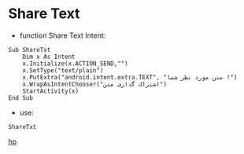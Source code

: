 # Share Text

* function Share Text Intent:

```basic4android
Sub ShareTxt
    Dim x As Intent
    x.Initialize(x.ACTION_SEND,"")
    x.SetType("text/plain")
    x.PutExtra("android.intent.extra.TEXT", "متن مورد نظر شما !")
    x.WrapAsIntentChooser("اشتراک گذاری متن")
    StartActivity(x)
End Sub
```

* use:

```b4a
ShareTxt
```

[hp](http://hemmatpoor.ir)
